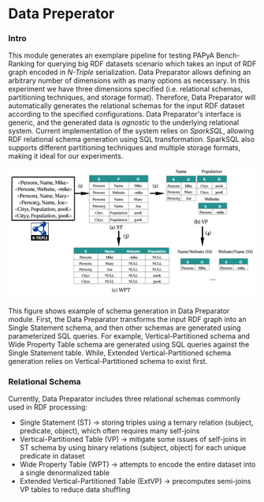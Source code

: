 # Data Preperator

### Intro
This module generates an exemplare pipeline for testing PAPyA Bench-Ranking for querying big RDF datasets scenario which takes an input of RDF graph encoded in _N-Triple_ serialization. Data Preparator allows defining an arbitrary number of dimensions with as many options as necessary. In this experiment we have three dimensions specified (i.e. relational schemas, partitioning techniques, and storage format). Therefore, Data Preparator will automatically generates the relational schemas for the input RDF dataset according to the specified configurations. Data Preparator's interface is generic, and the generated data is _agnostic_ to the underlying relational system. Current implementation of the system relies on _SparkSQL_, allowing RDF relational schema generation using SQL transformation. SparkSQL also supports different partitioning techniques and multiple storage formats, making it ideal for our experiments.

<p>
<img src="https://github.com/DataSystemsGroupUT/PAPyA/raw/main/figs/dataPreparator.png"/>
</p>

This figure shows example of schema generation in Data Preparator module. First, the Data Preparator transforms the input RDF graph into an Single Statement schema, and then other schemas are generated using parameterized SQL queries. For example, Vertical-Partitioned schema and Wide Property Table schema are generated using SQL queries against the Single Statement table. While, Extended Vertical-Partitioned schema generation relies on Vertical-Partitioned schema to exist first.

### Relational Schema
Currently, Data Preparator includes three relational schemas commonly used in RDF processing:
- Single Statement (ST)
-> storing triples using a ternary relation (subject, predicate, object), which often requires many self-joins
- Vertical-Partitioned Table (VP)
-> mitigate some issues of self-joins in ST schema by using binary relations (subject, object) for each unique predicate in dataset
- Wide Property Table (WPT)
-> attempts to encode the entire dataset into a single denormalized table
- Extended Vertical-Partitioned Table (ExtVP)
-> precomputes semi-joins VP tables to reduce data shuffling